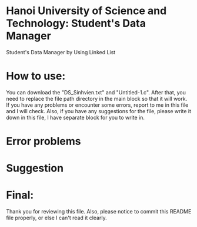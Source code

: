 # Hanoi University of Science and Technology: Student's Data Manager
Student's Data Manager by Using Linked List
# How to use:
You can download the "DS_Sinhvien.txt" and "Untitled-1.c".
After that, you need to replace the file path directory in the main block so that it will work.
If you have any problems or encounter some errors, report to me in this file and I will check.
Also, if you have any suggestions for the file, please write it down in this file, I have separate block for you to write in.
# Error problems



# Suggestion



# Final:
Thank you for reviewing this file. Also, please notice to commit this README file properly, or else I can't read it clearly.
